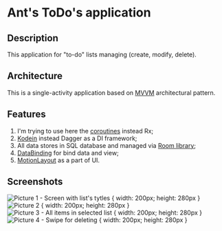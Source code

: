 # Ant's ToDo's application

## Description
This application for "to-do" lists managing (create, modify, delete).


## Architecture
This is a single-activity application based on [MVVM](https://en.wikipedia.org/wiki/Model%E2%80%93view%E2%80%93viewmodel) architectural pattern.


## Features
1. I'm trying to use here the [coroutines](https://github.com/Kotlin/kotlinx.coroutines/blob/master/ui/coroutines-guide-ui.md) instead Rx;
2. [Kodein](https://github.com/Kodein-Framework/Kodein-DI) instead Dagger as a DI framework;
3. All data stores in SQL database and managed via [Room library](https://developer.android.com/topic/libraries/architecture/room);
4. [DataBinding](https://developer.android.com/topic/libraries/data-binding) for bind data and view;
5. [MotionLayout](https://developer.android.com/reference/android/support/constraint/motion/MotionLayout) as a part of UI.

## Screenshots

![](//vk.com/photo1666795_456239672 "Picture 1 - Screen with list's tytles") { width: 200px; height: 280px }
![](//vk.com/photo1666795_456239673 "Picture 2") { width: 200px; height: 280px }
![](//vk.com/photo1666795_456239675 "Picture 3 - All items in selected list") { width: 200px; height: 280px }
![](//vk.com/photo1666795_456239676 "Picture 4 - Swipe for deleting") { width: 200px; height: 280px }
